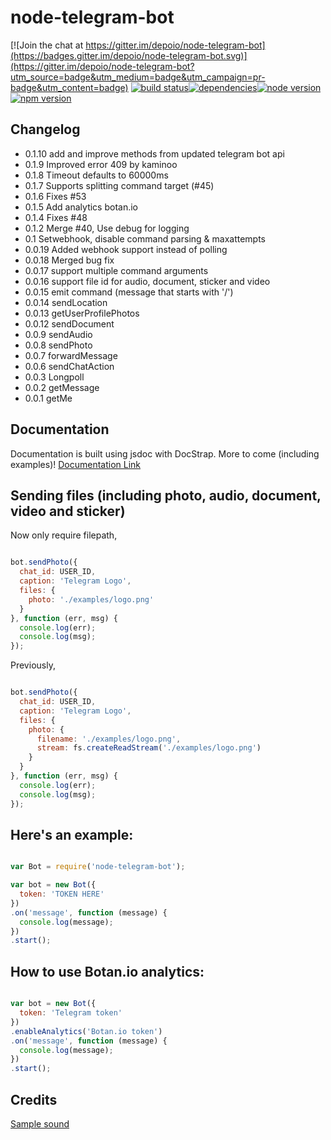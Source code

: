 node-telegram-bot
=================

[![Join the chat at https://gitter.im/depoio/node-telegram-bot](https://badges.gitter.im/depoio/node-telegram-bot.svg)](https://gitter.im/depoio/node-telegram-bot?utm_source=badge&utm_medium=badge&utm_campaign=pr-badge&utm_content=badge)
[![build status](https://img.shields.io/travis/depoio/node-telegram-bot.svg?style=flat-square)](https://travis-ci.org/depoio/node-telegram-bot)[![dependencies](https://img.shields.io/david/depoio/node-telegram-bot.svg?style=flat-square)](https://david-dm.org/depoio/node-telegram-bot)[![node version](https://img.shields.io/node/v/gh-badges.svg?style=flat-square)](https://www.npmjs.com/package/node-telegram-bot)[![npm version](http://img.shields.io/npm/v/gh-badges.svg?style=flat-square)](https://www.npmjs.com/package/node-telegram-bot)

## Changelog

- 0.1.10 add and improve methods from updated telegram bot api
- 0.1.9 Improved error 409 by kaminoo
- 0.1.8 Timeout defaults to 60000ms
- 0.1.7 Supports splitting command target (#45)
- 0.1.6 Fixes #53
- 0.1.5 Add analytics botan.io
- 0.1.4 Fixes #48
- 0.1.2 Merge #40, Use debug for logging
- 0.1 Setwebhook, disable command parsing & maxattempts
- 0.0.19 Added webhook support instead of polling
- 0.0.18 Merged bug fix
- 0.0.17 support multiple command arguments
- 0.0.16 support file id for audio, document, sticker and video
- 0.0.15 emit command (message that starts with '/')
- 0.0.14 sendLocation
- 0.0.13 getUserProfilePhotos
- 0.0.12 sendDocument
- 0.0.9 sendAudio
- 0.0.8 sendPhoto
- 0.0.7 forwardMessage
- 0.0.6 sendChatAction
- 0.0.3 Longpoll
- 0.0.2 getMessage
- 0.0.1 getMe

## Documentation

Documentation is built using jsdoc with DocStrap. More to come (including examples)!
[Documentation Link](http://depoio.github.io/node-telegram-bot/Bot.html)

## Sending files (including photo, audio, document, video and sticker) 

Now only require filepath,

```javascript

bot.sendPhoto({
  chat_id: USER_ID,
  caption: 'Telegram Logo',
  files: {
    photo: './examples/logo.png'
  }
}, function (err, msg) {
  console.log(err);
  console.log(msg);
});

```


Previously, 

```javascript

bot.sendPhoto({
  chat_id: USER_ID,
  caption: 'Telegram Logo',
  files: {
    photo: {
      filename: './examples/logo.png',
      stream: fs.createReadStream('./examples/logo.png')
    }
  }
}, function (err, msg) {
  console.log(err);
  console.log(msg);
});

```


## Here's an example:

```javascript

var Bot = require('node-telegram-bot');

var bot = new Bot({
  token: 'TOKEN HERE'
})
.on('message', function (message) {
  console.log(message);
})
.start();

```

## How to use Botan.io analytics:
```javascript

var bot = new Bot({
  token: 'Telegram token'
})
.enableAnalytics('Botan.io token')
.on('message', function (message) {
  console.log(message);
})
.start();

```

## Credits
[Sample sound](http://www.bigsoundbank.com/sound-0477-wilhelm-scream.html)
